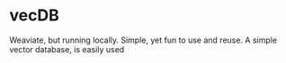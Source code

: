 # vecDB
Weaviate, but running locally. Simple, yet fun to use and reuse. A simple vector database, is easily used 
